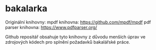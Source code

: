 # bakalarka
Originální knihovny:
mpdf knihovna: https://github.com/mpdf/mpdf 
pdf parser knihovna: https://www.pdfparser.org/

Github repositář obsahuje tyto knihovny z důvodu menších úprav ve zdrojových kódech pro splnění požadavků bakalářské práce.